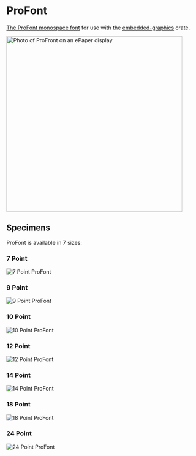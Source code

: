 # ProFont

[The ProFont monospace font][profont] for use with the [embedded-graphics] crate.

<img src="https://raw.githubusercontent.com/wezm/profont/master/IMG_2198.jpg" width="459" alt="Photo of ProFront on an ePaper display" />

## Specimens

ProFont is available in 7 sizes:

### 7 Point

![7 Point ProFont](https://raw.githubusercontent.com/wezm/profont/master/data/ProFont7Point.png)

### 9 Point

![9 Point ProFont](https://raw.githubusercontent.com/wezm/profont/master/data/ProFont9Point.png)

### 10 Point

![10 Point ProFont](https://raw.githubusercontent.com/wezm/profont/master/data/ProFont10Point.png)

### 12 Point

![12 Point ProFont](https://raw.githubusercontent.com/wezm/profont/master/data/ProFont12Point.png)

### 14 Point

![14 Point ProFont](https://raw.githubusercontent.com/wezm/profont/master/data/ProFont14Point.png)

### 18 Point

![18 Point ProFont](https://raw.githubusercontent.com/wezm/profont/master/data/ProFont18Point.png)

### 24 Point

![24 Point ProFont](https://raw.githubusercontent.com/wezm/profont/master/data/ProFont24Point.png)

[embedded-graphics]: https://github.com/jamwaffles/embedded-graphics
[profont]: https://web.archive.org/web/20180412214402/http://tobiasjung.name/profont/
